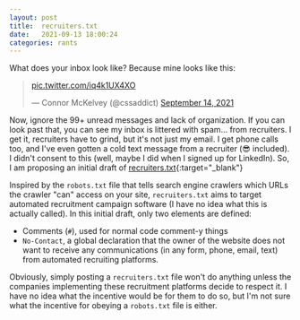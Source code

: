 ```yaml
---
layout: post
title:  recruiters.txt
date:   2021-09-13 18:00:24
categories: rants
---
```


What does your inbox look like? Because mine looks like this:
<blockquote class="twitter-tweet"><p lang="und" dir="ltr"><a href="https://t.co/iq4k1UX4XO">pic.twitter.com/iq4k1UX4XO</a></p>&mdash; Connor McKelvey (@cssaddict) <a href="https://twitter.com/cssaddict/status/1437569088730001409?ref_src=twsrc%5Etfw">September 14, 2021</a></blockquote> <script async src="https://platform.twitter.com/widgets.js" charset="utf-8"></script> 

Now, ignore the 99+ unread messages and lack of organization. If you can look past that, you can see my inbox is littered with spam... from recruiters. I get it, recruiters have to grind, but it's not just my email. I get phone calls too, and I've even gotten a cold text message from a recruiter (😎 included). I didn't consent to this (well, maybe I did when I signed up for LinkedIn). So, I am proposing an initial draft of [recruiters.txt](/recruiters.txt){:target="_blank"}

Inspired by the `robots.txt` file that tells search engine crawlers which URLs the crawler "can" access on your site, `recruiters.txt` aims to target automated recruitment campaign software (I have no idea what this is actually called). In this initial draft, only two elements are defined:

- Comments (`#`), used for normal code comment-y things
- `No-Contact`, a global declaration that the owner of the website does not want to receive any communications (in any form, phone, email, text) from automated recruiting platforms.

Obviously, simply posting a `recruiters.txt` file won't do anything unless the companies implementing these recruitment platforms decide to respect it. I have no idea what the incentive would be for them to do so, but I'm not sure what the incentive for obeying a `robots.txt` file is either.